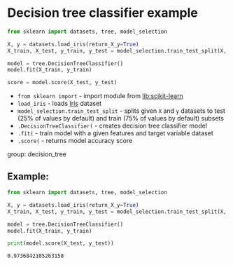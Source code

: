 # Decision tree classifier example

```python
from sklearn import datasets, tree, model_selection

X, y = datasets.load_iris(return_X_y=True)
X_train, X_test, y_train, y_test = model_selection.train_test_split(X, y)

model = tree.DecisionTreeClassifier()
model.fit(X_train, y_train)

score = model.score(X_test, y_test)
```

- `from sklearn import` - import module from [lib:scikit-learn](https://onelinerhub.com/python-scikit-learn/how-to-install-scikit-learn-using-pip)
- `load_iris` - loads [Iris](https://scikit-learn.org/stable/auto_examples/datasets/plot_iris_dataset.html) dataset
- `model_selection.train_test_split` - splits given `X` and `y` datasets to test (25% of values by default) and train (75% of values by default) subsets
- `.DecisionTreeClassifier(` - creates decision tree classifier model
- `.fit(` - train model with a given features and target variable dataset
- `.score(` - returns model accuracy score

group: decision_tree

## Example: 
```python
from sklearn import datasets, tree, model_selection

X, y = datasets.load_iris(return_X_y=True)
X_train, X_test, y_train, y_test = model_selection.train_test_split(X, y)

model = tree.DecisionTreeClassifier()
model.fit(X_train, y_train)

print(model.score(X_test, y_test))
```
```
0.9736842105263158

```


